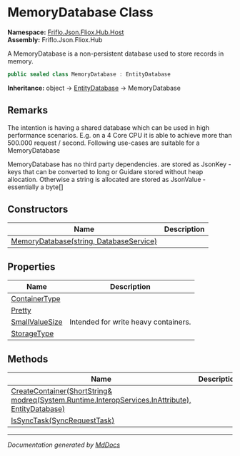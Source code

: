 ﻿<!--  
  <auto-generated>   
    The contents of this file were generated by a tool.  
    Changes to this file may be list if the file is regenerated  
  </auto-generated>   
-->

# MemoryDatabase Class

**Namespace:** [Friflo.Json.Fliox.Hub.Host](../index.md)  
**Assembly:** Friflo.Json.Fliox.Hub

A MemoryDatabase is a non\-persistent database used to store records in memory.

```csharp
public sealed class MemoryDatabase : EntityDatabase
```

**Inheritance:** object → [EntityDatabase](../EntityDatabase/index.md) → MemoryDatabase

## Remarks

The intention is having a shared database which can be used in high performance scenarios. E.g. on a 4 Core CPU it is able to achieve more than 500.000 request \/ second. Following use\-cases are suitable for a MemoryDatabase

MemoryDatabase has no third party dependencies. are stored as JsonKey \- keys that can be converted to long or Guidare stored without heap allocation. Otherwise a string is allocated  are stored as JsonValue \- essentially a byte\[\]

## Constructors

| Name                                                             | Description |
| ---------------------------------------------------------------- | ----------- |
| [MemoryDatabase(string, DatabaseService)](constructors/index.md) |             |

## Properties

| Name                                           | Description                          |
| ---------------------------------------------- | ------------------------------------ |
| [ContainerType](properties/ContainerType.md)   |                                      |
| [Pretty](properties/Pretty.md)                 |                                      |
| [SmallValueSize](properties/SmallValueSize.md) | Intended for write heavy containers. |
| [StorageType](properties/StorageType.md)       |                                      |

## Methods

| Name                                                                                                                           | Description |
| ------------------------------------------------------------------------------------------------------------------------------ | ----------- |
| [CreateContainer(ShortString& modreq(System.Runtime.InteropServices.InAttribute), EntityDatabase)](methods/CreateContainer.md) |             |
| [IsSyncTask(SyncRequestTask)](methods/IsSyncTask.md)                                                                           |             |

___

*Documentation generated by [MdDocs](https://github.com/ap0llo/mddocs)*
